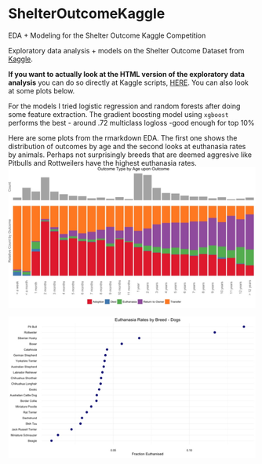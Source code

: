 # ShelterOutcomeKaggle
EDA + Modeling for the Shelter Outcome Kaggle Competition 

Exploratory data analysis + models on the Shelter Outcome Dataset from [Kaggle](https://www.kaggle.com/c/shelter-animal-outcomes/scripts).

**If you want to actually look at the HTML version of the exploratory data analysis** you can do so directly at Kaggle scripts,
[HERE](https://www.kaggle.com/apapiu/shelter-animal-outcomes/visualizing-breeds-and-ages-by-outcome). You can also look at some plots below.

For the models I tried logistic regression and random forests after doing some feature extraction. The gradient boosting model using `xgboost` performs the best - around .72 multiclass logloss -good enough for top 10%

Here are some plots from the rmarkdown EDA. The first one shows the distribution of outcomes by age and the second looks at euthanasia rates by animals. Perhaps not surprisingly breeds that are deemed aggresive like Pitbulls and Rottweilers have the highest euthanasia rates. 
![](/plots/img1.jpg)

![](/plots/img2.jpg)
